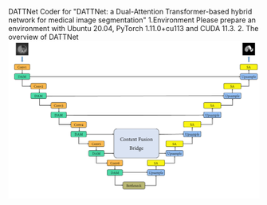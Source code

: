 DATTNet
Coder for "DATTNet: a Dual-Attention Transformer-based hybrid network for medical image segmentation"
1.Environment
Please prepare an environment with Ubuntu 20.04, PyTorch 1.11.0+cu113 and CUDA 11.3.
2. The overview of DATTNet
![image](https://github.com/MhZhang123/DATTNet/blob/main/figure/Fig1.png)
